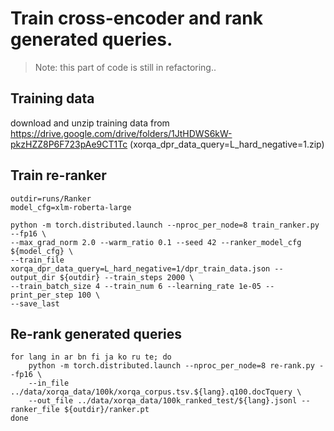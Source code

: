 # Train cross-encoder and rank generated queries.

> Note: this part of code is still in refactoring..


## Training data
download and unzip training data from https://drive.google.com/drive/folders/1JtHDWS6kW-pkzHZZ8P6F723pAe9CT1Tc
(xorqa_dpr_data_query=L_hard_negative=1.zip)

## Train re-ranker
```
outdir=runs/Ranker
model_cfg=xlm-roberta-large

python -m torch.distributed.launch --nproc_per_node=8 train_ranker.py --fp16 \
--max_grad_norm 2.0 --warm_ratio 0.1 --seed 42 --ranker_model_cfg ${model_cfg} \
--train_file xorqa_dpr_data_query=L_hard_negative=1/dpr_train_data.json --output_dir ${outdir} --train_steps 2000 \
--train_batch_size 4 --train_num 6 --learning_rate 1e-05 --print_per_step 100 \
--save_last
```
## Re-rank generated queries
```
for lang in ar bn fi ja ko ru te; do
    python -m torch.distributed.launch --nproc_per_node=8 re-rank.py --fp16 \
    --in_file ../data/xorqa_data/100k/xorqa_corpus.tsv.${lang}.q100.docTquery \
    --out_file ../data/xorqa_data/100k_ranked_test/${lang}.jsonl --ranker_file ${outdir}/ranker.pt
done
```
